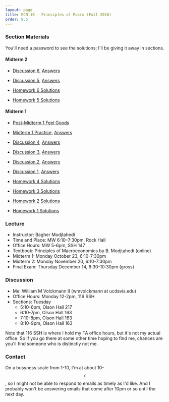 ```yaml
---
layout: page
title: ECN 1B - Principles of Macro (Fall 2016)
order: 9.5
---
```


### Section Materials
You'll need a password to see the solutions; I'll be giving it away in sections.

#### Midterm 2
* [Discussion 6](discussion-06.pdf), [Answers](discussion-06-ans.zip)
* [Discussion 5](discussion-05.pdf), [Answers](discussion-05-ans.zip)

* [Homework 6 Solutions](homework06.zip)
* [Homework 5 Solutions](homework05.zip)

#### Midterm 1
* [Post-Midterm 1 Feel Goods](https://www.youtube.com/watch?v=_reps5BBHTs )
* [Midterm 1 Practice](midterm1practice.pdf), [Answers](midterm1practice-ans.zip)
* [Discussion 4](discussion-04.pdf), [Answers](discussion-04-ans.zip)
* [Discussion 3](discussion-03.pdf), [Answers](discussion-03-ans.zip)
* [Discussion 2](discussion-02.pdf), [Answers](discussion-02-ans.zip)
* [Discussion 1](discussion-01.pdf), [Answers](discussion-01-ans.zip)

* [Homework 4 Solutions](homework04.zip)
* [Homework 3 Solutions](homework03.zip)
* [Homework 2 Solutions](homework02.zip)
* [Homework 1 Solutions](homework01.zip)


### Lecture
* Instructor: Bagher Modjtahedi
* Time and Place: MW 6:10–7:30pm, Rock Hall
* Office Hours: MW 5-6pm, SSH 147
* Textbook: Principles of Macroeconomics by B. Modjtahedi (online)
* Midterm 1: Monday October 23, 6:10-7:30pm
* Midterm 2: Monday November 20, 6:10-7:30pm
* Final Exam: Thursday December 14, 8:30-10:30pm (gross)


### Discussion
* Me: William M Volckmann II (wmvolckmann at ucdavis.edu)
* Office Hours: Monday 12-2pm, 116 SSH
* Sections: Tuesday
  * 5:10-6pm, Olson Hall 217
  * 6:10-7pm, Olson Hall 163
  * 7:10-8pm, Olson Hall 163
  * 8:10-9pm, Olson Hall 163

Note that 116 SSH is where I hold my TA office hours, but it's not my actual
office. So if you go there at some other time hoping to find me, chances are
you'll find someone who is distinctly not me.


### Contact
On a busyness scale from 1-10, I'm at about 10-$$\epsilon$$, so I might not be
 able to respond to emails as timely as I'd like. And I probably won't be
 answering emails that come after 10pm or so until the next day.
